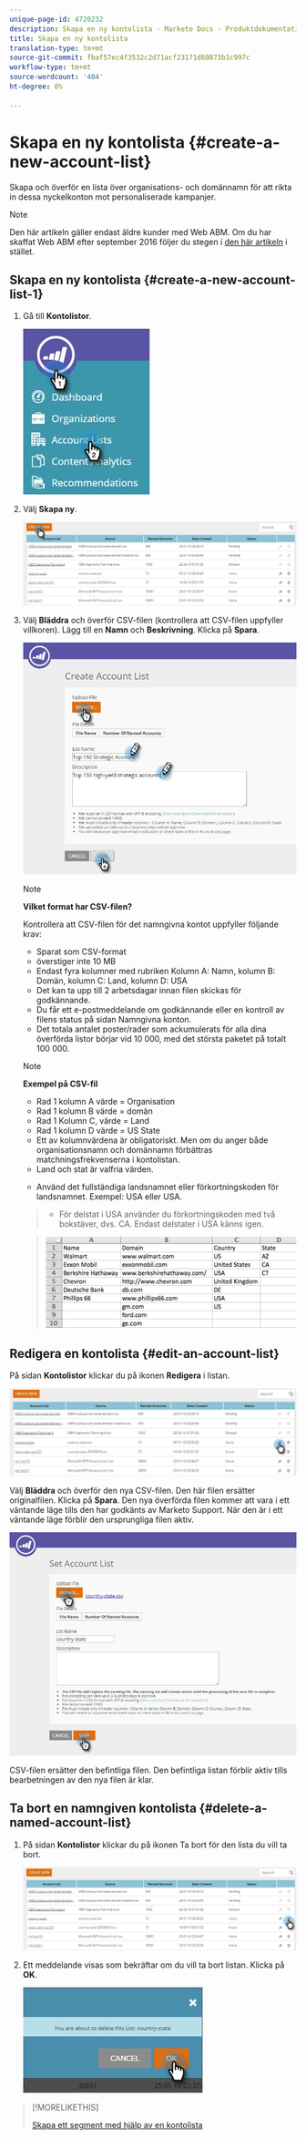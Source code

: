 ```yaml
---
unique-page-id: 4720232
description: Skapa en ny kontolista - Marketo Docs - Produktdokumentation
title: Skapa en ny kontolista
translation-type: tm+mt
source-git-commit: fbaf57ec4f3532c2d71acf23171d60873b1c997c
workflow-type: tm+mt
source-wordcount: '404'
ht-degree: 0%

---
```



# Skapa en ny kontolista {#create-a-new-account-list}

Skapa och överför en lista över organisations- och domännamn för att rikta in dessa nyckelkonton mot personaliserade kampanjer.

>[!NOTE]
>
>Den här artikeln gäller endast äldre kunder med Web ABM. Om du har skaffat Web ABM efter september 2016 följer du stegen i [den här artikeln](https://docs.marketo.com/display/DOCS/Account+Lists#AccountLists-CreateaNewAccountList) i stället.

## Skapa en ny kontolista {#create-a-new-account-list-1}

1. Gå till **Kontolistor**.

   ![](assets/dropdown-account-lists-hand.jpg)

1. Välj **Skapa ny**.

   ![](assets/create-new-account-list-hand.jpg)

1. Välj **Bläddra** och överför CSV-filen (kontrollera att CSV-filen uppfyller villkoren). Lägg till en **Namn** och **Beskrivning**. Klicka på **Spara**.

   ![](assets/create-account-list-hands.jpg)

   >[!NOTE]
   >
   >**Vilket format har CSV-filen?**
   >
   >Kontrollera att CSV-filen för det namngivna kontot uppfyller följande krav:
   >
   >* Sparat som CSV-format
   >* överstiger inte 10 MB
   >* Endast fyra kolumner med rubriken Kolumn A: Namn, kolumn B: Domän, kolumn C: Land, kolumn D: USA
   >* Det kan ta upp till 2 arbetsdagar innan filen skickas för godkännande.
   >* Du får ett e-postmeddelande om godkännande eller en kontroll av filens status på sidan Namngivna konton.
   >* Det totala antalet poster/rader som ackumulerats för alla dina överförda listor börjar vid 10 000, med det största paketet på totalt 100 000.


   >[!NOTE]
   >
   >**Exempel på CSV-fil**
   >
   >* Rad 1 kolumn A värde = Organisation
   >* Rad 1 kolumn B värde = domän
   >* Rad 1 Kolumn C, värde = Land
   >* Rad 1 kolumn D värde = US State
   >* Ett av kolumnvärdena är obligatoriskt. Men om du anger både organisationsnamn och domännamn förbättras matchningsfrekvenserna i kontolistan.
   >* Land och stat är valfria värden.

      >
      >   
      * Använd det fullständiga landsnamnet eller förkortningskoden för landsnamnet. Exempel: USA eller USA.
      >   * För delstat i USA använder du förkortningskoden med två bokstäver, dvs. CA. Endast delstater i USA känns igen.

   >
   >![](assets/image2015-2-25-12-3a19-3a10.png)

## Redigera en kontolista {#edit-an-account-list}

På sidan **Kontolistor** klickar du på ikonen **Redigera** i listan.

![](assets/create-new-account-list-edit.jpg)

Välj **Bläddra** och överför den nya CSV-filen. Den här filen ersätter originalfilen. Klicka på **Spara**. Den nya överförda filen kommer att vara i ett väntande läge tills den har godkänts av Marketo Support. När den är i ett väntande läge förblir den ursprungliga filen aktiv.

![](assets/set-account-list-edit-hands.jpg)

CSV-filen ersätter den befintliga filen. Den befintliga listan förblir aktiv tills bearbetningen av den nya filen är klar.

## Ta bort en namngiven kontolista {#delete-a-named-account-list}

1. På sidan **Kontolistor** klickar du på ikonen Ta bort för den lista du vill ta bort.

   ![](assets/create-new-account-list-delete.jpg)

1. Ett meddelande visas som bekräftar om du vill ta bort listan. Klicka på **OK**.

   ![](assets/delete-notification-hand.jpg)

>[!MORELIKETHIS]
>
>[Skapa ett segment med hjälp av en kontolista](/help/marketo/product-docs/web-personalization/account-based-web-marketing/create-a-segment-using-an-account-list.md)
